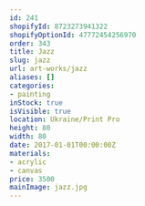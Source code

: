 ```yaml
---
id: 241
shopifyId: 8723273941322
shopifyOptionId: 47772454256970
order: 343
title: Jazz
slug: jazz
url: art-works/jazz
aliases: []
categories:
- painting
inStock: true
isVisible: true
location: Ukraine/Print Pro
height: 80
width: 80
date: 2017-01-01T00:00:00Z
materials:
- acrylic
- canvas
price: 3500
mainImage: jazz.jpg
---
```

